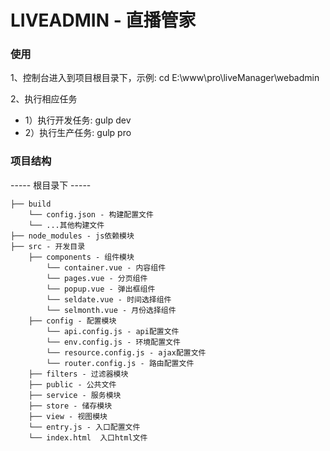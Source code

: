 # LIVEADMIN - 直播管家
### 使用
1、控制台进入到项目根目录下，示例: cd E:\www\pro\liveManager\webadmin

2、执行相应任务
* 1）执行开发任务: gulp dev
* 2）执行生产任务: gulp pro

### 项目结构
----- 根目录下 -----

    ├── build
        └── config.json - 构建配置文件
        └── ...其他构建文件
    ├── node_modules - js依赖模块
    ├── src - 开发目录
        ├── components - 组件模块
            └── container.vue - 内容组件
            └── pages.vue - 分页组件
            └── popup.vue - 弹出框组件
            └── seldate.vue - 时间选择组件
            └── selmonth.vue - 月份选择组件
        ├── config - 配置模块
            └── api.config.js - api配置文件
            └── env.config.js - 环境配置文件
            └── resource.config.js - ajax配置文件
            └── router.config.js - 路由配置文件
        ├── filters - 过滤器模块
        ├── public - 公共文件
        ├── service - 服务模块
        ├── store - 储存模块
        ├── view - 视图模块
        └── entry.js - 入口配置文件
        └── index.html  入口html文件
